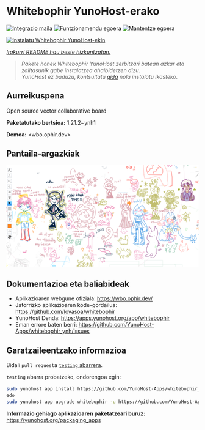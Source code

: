 <!--
Ohart ongi: README hau automatikoki sortu da <https://github.com/YunoHost/apps/tree/master/tools/readme_generator>ri esker
EZ editatu eskuz.
-->

# Whitebophir YunoHost-erako

[![Integrazio maila](https://dash.yunohost.org/integration/whitebophir.svg)](https://ci-apps.yunohost.org/ci/apps/whitebophir/) ![Funtzionamendu egoera](https://ci-apps.yunohost.org/ci/badges/whitebophir.status.svg) ![Mantentze egoera](https://ci-apps.yunohost.org/ci/badges/whitebophir.maintain.svg)

[![Instalatu Whitebophir YunoHost-ekin](https://install-app.yunohost.org/install-with-yunohost.svg)](https://install-app.yunohost.org/?app=whitebophir)

*[Irakurri README hau beste hizkuntzatan.](./ALL_README.md)*

> *Pakete honek Whitebophir YunoHost zerbitzari batean azkar eta zailtasunik gabe instalatzea ahalbidetzen dizu.*  
> *YunoHost ez baduzu, kontsultatu [gida](https://yunohost.org/install) nola instalatu ikasteko.*

## Aurreikuspena

Open source vector collaborative board

**Paketatutako bertsioa:** 1.21.2~ynh1

**Demoa:** <wbo.ophir.dev>

## Pantaila-argazkiak

![Whitebophir(r)en pantaila-argazkia](./doc/screenshots/screenshots.png)

## Dokumentazioa eta baliabideak

- Aplikazioaren webgune ofiziala: <https://wbo.ophir.dev/>
- Jatorrizko aplikazioaren kode-gordailua: <https://github.com/lovasoa/whitebophir>
- YunoHost Denda: <https://apps.yunohost.org/app/whitebophir>
- Eman errore baten berri: <https://github.com/YunoHost-Apps/whitebophir_ynh/issues>

## Garatzaileentzako informazioa

Bidali `pull request`a [`testing` abarrera](https://github.com/YunoHost-Apps/whitebophir_ynh/tree/testing).

`testing` abarra probatzeko, ondorengoa egin:

```bash
sudo yunohost app install https://github.com/YunoHost-Apps/whitebophir_ynh/tree/testing --debug
edo
sudo yunohost app upgrade whitebophir -u https://github.com/YunoHost-Apps/whitebophir_ynh/tree/testing --debug
```

**Informazio gehiago aplikazioaren paketatzeari buruz:** <https://yunohost.org/packaging_apps>
